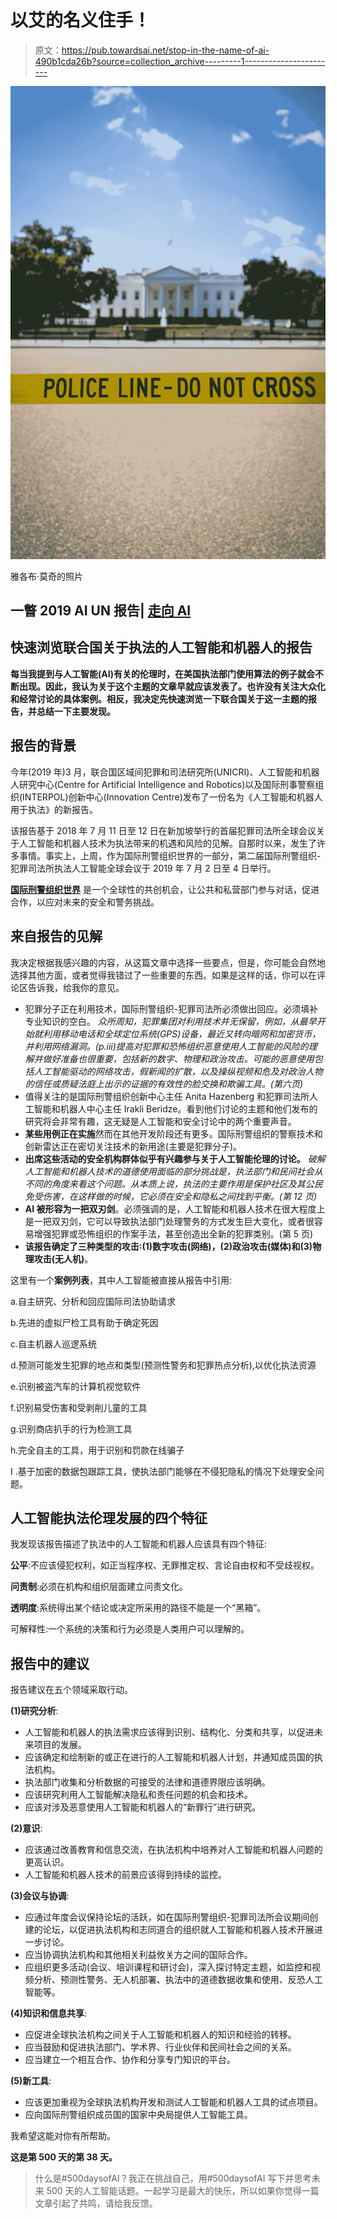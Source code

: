 # 以艾的名义住手！

> 原文：<https://pub.towardsai.net/stop-in-the-name-of-ai-490b1cda26b?source=collection_archive---------1----------------------->

![](img/9a1453d45ea3362d31f6f8cd44b6bb9d.png)

雅各布·莫奇的照片

## 一瞥 2019 AI UN 报告| [走向 AI](https://towardsai.net)

## 快速浏览联合国关于执法的人工智能和机器人的报告

**每当我提到与人工智能(AI)有关的伦理时，在美国执法部门使用算法的例子就会不断出现。因此，我认为关于这个主题的文章早就应该发表了。也许没有关注大众化和经常讨论的具体案例。相反，我决定先快速浏览一下联合国关于这一主题的报告，并总结一下主要发现。**

## 报告的背景

今年(2019 年)3 月，联合国区域间犯罪和司法研究所(UNICRI)、人工智能和机器人研究中心(Centre for Artificial Intelligence and Robotics)以及国际刑事警察组织(INTERPOL)创新中心(Innovation Centre)发布了一份名为《人工智能和机器人用于执法》的新报告。

该报告基于 2018 年 7 月 11 日至 12 日在新加坡举行的首届犯罪司法所全球会议关于人工智能和机器人技术为执法带来的机遇和风险的见解。自那时以来，发生了许多事情。事实上，上周，作为国际刑警组织世界的一部分，第二届国际刑警组织-犯罪司法所执法人工智能全球会议于 2019 年 7 月 2 日至 4 日举行。

[**国际刑警组织世界**](https://www.interpol-world.com/) 是一个全球性的共创机会，让公共和私营部门参与对话，促进合作，以应对未来的安全和警务挑战。

## 来自报告的见解

我决定根据我感兴趣的内容，从这篇文章中选择一些要点，但是，你可能会自然地选择其他方面，或者觉得我错过了一些重要的东西。如果是这样的话，你可以在评论区告诉我，给我你的意见。

*   犯罪分子正在利用技术，国际刑警组织-犯罪司法所必须做出回应。必须填补专业知识的空白。
    *众所周知，犯罪集团对利用技术并无保留，例如，从最早开始就利用移动电话和全球定位系统(GPS)设备，最近又转向暗网和加密货币，并利用网络漏洞。(p.iii)提高对犯罪和恐怖组织恶意使用人工智能的风险的理解并做好准备也很重要，包括新的数字、物理和政治攻击。可能的恶意使用包括人工智能驱动的网络攻击，假新闻的扩散，以及操纵视频和危及对政治人物的信任或质疑法庭上出示的证据的有效性的脸交换和欺骗工具。(第六页)*
*   值得关注的是国际刑警组织创新中心主任 Anita Hazenberg 和犯罪司法所人工智能和机器人中心主任 Irakli Beridze。看到他们讨论的主题和他们发布的研究将会非常有趣，这无疑是人工智能和安全讨论中的两个重要声音。
*   **某些用例正在实施**然而在其他开发阶段还有更多。国际刑警组织的警察技术和创新雷达正在密切关注技术的新用途(主要是犯罪分子)。
*   **出席这些活动的安全机构群体似乎有兴趣参与关于人工智能伦理的讨论。** *破解人工智能和机器人技术的道德使用面临的部分挑战是，执法部门和民间社会从不同的角度来看这个问题。从本质上说，执法的主要作用是保护社区及其公民免受伤害，在这样做的时候，它必须在安全和隐私之间找到平衡。(第 12 页)*
*   **AI 被形容为一把双刃剑**。必须强调的是，人工智能和机器人技术在很大程度上是一把双刃剑，它可以导致执法部门处理警务的方式发生巨大变化，或者很容易增强犯罪或恐怖组织的作案手法，甚至创造出全新的犯罪类别。(第 5 页)
*   **该报告确定了三种类型的攻击:(1)数字攻击(网络)，(2)政治攻击(媒体)和(3)物理攻击(无人机)**。

这里有一个**案例列表**，其中人工智能被直接从报告中引用:

a.自主研究、分析和回应国际司法协助请求

b.先进的虚拟尸检工具有助于确定死因

c.自主机器人巡逻系统

d.预测可能发生犯罪的地点和类型(预测性警务和犯罪热点分析),以优化执法资源

e.识别被盗汽车的计算机视觉软件

f.识别易受伤害和受剥削儿童的工具

g.识别商店扒手的行为检测工具

h.完全自主的工具，用于识别和罚款在线骗子

I .基于加密的数据包跟踪工具，使执法部门能够在不侵犯隐私的情况下处理安全问题。

## 人工智能执法伦理发展的四个特征

我发现该报告描述了执法中的人工智能和机器人应该具有四个特征:

**公平**:不应该侵犯权利，如正当程序权、无罪推定权、言论自由权和不受歧视权。

**问责制**:必须在机构和组织层面建立问责文化。

**透明度**:系统得出某个结论或决定所采用的路径不能是一个“黑箱”。

可解释性:一个系统的决策和行为必须是人类用户可以理解的。

## 报告中的建议

报告建议在五个领域采取行动。

**(1)研究分析**:

*   人工智能和机器人的执法需求应该得到识别、结构化、分类和共享，以促进未来项目的发展。
*   应该确定和绘制新的或正在进行的人工智能和机器人计划，并通知成员国的执法机构。
*   执法部门收集和分析数据的可接受的法律和道德界限应该明确。
*   应该研究利用人工智能解决隐私和责任问题的机会和技术。
*   应该对涉及恶意使用人工智能和机器人的“新罪行”进行研究。

**(2)意识**:

*   应该通过改善教育和信息交流，在执法机构中培养对人工智能和机器人问题的更高认识。
*   人工智能和机器人技术的前景应该得到持续的监控。

**(3)会议与协调**:

*   应通过年度会议保持论坛的活跃，如在国际刑警组织-犯罪司法所会议期间创建的论坛，以促进执法机构和志同道合的组织就人工智能和机器人技术开展进一步讨论。
*   应当协调执法机构和其他相关利益攸关方之间的国际合作。
*   应组织更多活动(会议、培训课程和研讨会)，深入探讨特定主题，如监控和视频分析、预测性警务、无人机部署、执法中的道德数据收集和使用、反恐人工智能等。

**(4)知识和信息共享**:

*   应促进全球执法机构之间关于人工智能和机器人的知识和经验的转移。
*   应当鼓励和促进执法部门、学术界、行业伙伴和民间社会之间的关系。
*   应当建立一个相互合作、协作和分享专门知识的平台。

**(5)新工具**:

*   应该更加重视为全球执法机构开发和测试人工智能和机器人工具的试点项目。
*   应向国际刑警组织成员国的国家中央局提供人工智能工具。

我希望这能对你有所帮助。

**这是第 500 天的第 38 天。**

> 什么是#500daysofAI？我正在挑战自己，用#500daysofAI 写下并思考未来 500 天的人工智能话题。一起学习是最大的快乐，所以如果你觉得一篇文章引起了共鸣，请给我反馈。